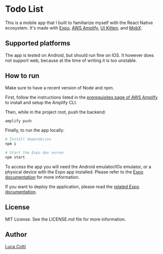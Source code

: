 # Todo List

This is a mobile app that I built to familiarize myself with the React Native ecosystem.
It's made with [Expo](https://expo.io), [AWS Amplify](https://docs.amplify.aws),
[UI Kitten](https://akveo.github.io/react-native-ui-kitten), and [MobX](https://mobx.js.org/README.html).

## Supported platforms

The app is tested on Android, but should run fine on IOS. It however does not support
web, because at the time of writing it is too unstable.

## How to run

Make sure to have a recent version of Node and npm.

First, follow the instructions listed in the
[prerequisites page of AWS Amplify](https://docs.amplify.aws/start/getting-started/installation/q/integration/react-native#option-2-follow-the-instructions)
to install and setup the Amplify CLI.

Then, while in the project root, push the backend:

```bash
amplify push
```

Finally, to run the app locally:

```bash
# Install dependecies
npm i

# Start the Expo dev server
npm start
```

To access the app you will need the Android emulator/IOs emulator, or a physical device with
the Expo app installed. Please refer to the
[Expo documentation](https://docs.expo.io/get-started/installation/#2-mobile-app-expo-client-for-ios)
for more information.

If you want to deploy the application, please read the [related Expo documentation](https://docs.expo.io/workflow/publishing/).

## License

MIT License. See the LICENSE.md file for more information.

## Author

[Luca Cotti](mailto:lucacotti@outlook.com)
